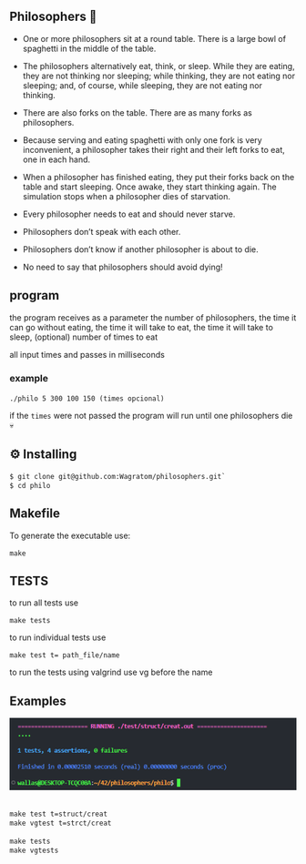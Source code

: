 ## Philosophers 🍝

* One or more philosophers sit at a round table.
There is a large bowl of spaghetti in the middle of the table.

* The philosophers alternatively eat, think, or sleep.
While they are eating, they are not thinking nor sleeping;
while thinking, they are not eating nor sleeping;
and, of course, while sleeping, they are not eating nor thinking.

* There are also forks on the table. There are as many forks as philosophers.

* Because serving and eating spaghetti with only one fork is very inconvenient,
a philosopher takes their right and their left forks to eat, one in each hand.

* When a philosopher has finished eating, they put their forks back on the table and start sleeping.
Once awake, they start thinking again. The simulation stops when a philosopher dies of starvation.

* Every philosopher needs to eat and should never starve.

* Philosophers don’t speak with each other.

* Philosophers don’t know if another philosopher is about to die.

* No need to say that philosophers should avoid dying!

## program
the program receives as a parameter the number of philosophers, the time it can go without eating, the time it will take to eat, the time it will take to sleep, (optional) number of times to eat

all input times and passes in milliseconds

<h3>example</h3>

`./philo 5 300 100 150 (times opcional)`

if the `times` were not passed the program will run until one philosophers die 💀

## ⚙️ Installing
```
$ git clone git@github.com:Wagratom/philosophers.git`
$ cd philo
```

## Makefile
To generate the executable use:

```
make
```

## TESTS
to run all tests use

```
make tests
```

to run individual tests use
```
make test t= path_file/name
```
to run the tests using valgrind use vg before the name

## Examples
![Logo do Markdown](creat_table.png)
```

make test t=struct/creat
make vgtest t=strct/creat

make tests
make vgtests
```

